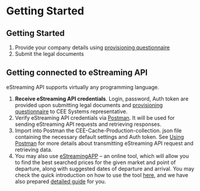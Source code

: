 # Getting Started

## Getting Started

1. Provide your company details using [provisioning questionnaire](http://estrapi.cee-systems.com/)
2. Submit the legal documents 

## Getting connected to eStreaming API

eStreaming API supports virtually any programming language.

1. **Receive eStreaming API credentials**. Login, password, Auth token are provided upon submitting legal documents and [provisioning questionnaire](http://estrapi.cee-systems.com/) to CEE Systems representative.
2. Verify eStreaming API credentials via [Postman](http://getpostman.com). It will be used for sending eStreaming API requests and retrieving responses.
3. Import into Postman the CEE-Cache-Production-collection. json file containing the necessary default settings and Auth token. See [Using Postman](./using-postman-application.md) for more details about transmitting eStreaming API request and retrieving data.
4. You may also use [eStreamingAPP](https://estreaming-app.cee-systems.com/#!/streamed-results) – an online tool, which will allow you to find the best searched prices for the given market and point of departure, along with suggested dates of departure and arrival. You may check the quick introduction on how to use the tool [here](https://www.youtube.com/watch?v=xCaoQulCcmA&feature=youtu.be&t=14m15s), and we have also prepared [detailed guide](https://gallery.mailchimp.com/bc512e761cebeb41a66ffbf06/files/35cbdd39-868c-4733-9b62-320c36675a10/eStreaming_app_getting_started_guide.pdf) for you.


